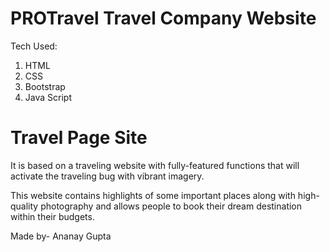 # PROTravel Travel Company Website

Tech Used:
1. HTML
2. CSS 
3. Bootstrap
4. Java Script

# Travel Page Site

It is based on a traveling website with fully-featured functions that will activate the traveling bug with vibrant imagery. 

This website contains highlights of some important places along with high-quality photography and allows people to book their dream destination within their budgets. 

Made by-
Ananay Gupta
